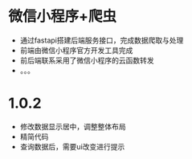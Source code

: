 # 微信小程序+爬虫
- 通过fastapi搭建后端服务接口，完成数据爬取与处理
- 前端由微信小程序官方开发工具完成
- 前后端联系采用了微信小程序的云函数转发
- 。。。
# 1.0.2
  - 修改数据显示居中，调整整体布局
  - 精简代码
  - 查询数据后，需要ui改变进行提示
